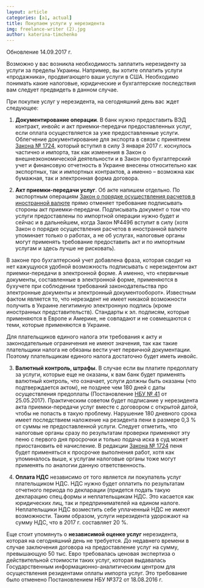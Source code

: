 ```yaml
---
layout: article
categories: [a1, actual]
title: Покупаем услуги у нерезидента 
img: freelance-writer (2).jpg
author: katerina-timchenko
---
```


Обновление 14.09.2017 г. 

Возможно у вас возникла необходимость заплатить нерезиденту за услуги за пределы Украины. Например, вы хотите оплатить услуги «продажника», продвигающего ваши услуги в США. Необходимо понимать какие налоговые, юридические и бухгалтерские последствия вам следует предвидеть в данном случае.

При покупке услуг у нерезидента, на сегодняшний день вас ждет следующее:
1.	**Документирование операции**. В банк нужно предоставить ВЭД контракт, инвойс и акт приемки-передачи предоставленных услуг, если оплата осуществляется за уже предоставленные услуги. Облегчение документирование для экспорта в связи с принятием [Закона № 1724](http://zakon5.rada.gov.ua/laws/show/1724-19), который вступил в силу 3 января 2017 г. коснулось частично и импорта, так как изменения в Закон о внешнеэкономической деятельности и в Закон про бухгалтерский учет и финансовую отчетность в Украине внесены относительно как экспортных, так и импортных контрактов, а именно – возможна как бумажная, так и электронная форма договора. 

2.	**Акт приемки-передачи услуг**. Об акте напишем отдельно. По экспортным операциям [Закон о порядке осуществления расчетов в иностранной валюте](http://zakon2.rada.gov.ua/laws/show/185/94-%D0%B2%D1%80) прямо отменяет требование подписывать стороны акт приемки-передачи. Подписывать документ о том что услуги предоставлены по импортной операции нужно будет и сейчас и в дальнейшем, когда Закон №4496 вступит в силу (хотя Закон о порядке осуществления расчетов в иностранной валюте упоминает только о работах, а не об услугах, налоговые органы могут применять требование предоставить акт и по импортным услугам и здесь лучше не рисковать). 

В законе про бухгалтерский учет добавлена фраза, которая сводит на нет кажущуюся удобной возможность подписывать с нерезидентом акт приемки-передачи в электронной форме. А именно, что «первичные документы, составленные в электронной форме, применяются в бухучете при соблюдении требований законодательства про электронные документы и электронный документооборот». Известным фактом является то, что нерезидент не имеет никакой возможности получить в Украине легитимную электронную подпись (кроме иностранных представительств). Стандарты к эл. подписям, которые применяются в Европе и Америке, не совпадают и не совмещаются с теми, которые применяются в Украине. 

Для плательщиков единого налога эти требования к акту и законодательные ограничения не имеют значения, так как такие плательщики налога не обязаны вести учет первичной документации. Поэтому плательщикам единого налога достаточно будет иметь инвойс.

3.	**Валютный контроль, штрафы**. В случае если вы платите предоплату за услуги, которые еще не оказаны, к вам банк будет применять валютный контроль, что означает, услуги должны быть оказаны (что подтверждается актом), не позднее чем 180 дней с даты осуществления предоплаты (Постановление [НБУ № 41](https://bank.gov.ua/document/download?docId=49232414) от 25.05.2017). Практическим советом будет подписание у нерезидента акта приемки-передачи услуг вместе с договором с открытой датой, чтобы не попасть в такую проблему. Нарушение 180 дневного срока имеет последствием наложение на резидента пени в размере 0,3 % от суммы не предоставленной услуги. Следует отметить, что налоговые органы сразу по результатам проверки применяют эту пеню с первого дня просрочки и только подача иска в суд может приостановить её начисление. В редакции  [Закона № 1724](http://zakon5.rada.gov.ua/laws/show/1724-19) пеня будет применяться к просрочке выполнения работ, хотя как упоминалось выше, к услугам налоговые органы тоже могут применять по аналогии данную ответственность.

4.	**Оплата НДС** независимо от того является ли покупатель услуг плательщиком НДС. НДС нужно будет оплатить по результатам отчетного периода по декларации (придется подать такую декларацию спец.формы и неплательщикам НДС. Это касается как юридических лиц, так и предпринимателей на едином налоге. Неплательщики НДС возместить себе уплаченный НДС не имеют возможности. Таким образом, услуги нерезидента удорожают на сумму НДС, что в 2017 г. составляет 20 %.

Еще стоит упомянуть о **независимой оценке услуг** нерезидента, которая на сегодняшний день не требуется. До недавнего времени в случае заключения договора на предоставление услуг на сумму, превышающую 50 тыс. Евро требовалась ценовая экспертиза о действительной стоимости таких услуг, которая выдавалась Государственным информационно-аналитическим центром для осуществления резидентами оплаты импорта услуг. Это требование было отменено Постановлением НБУ №372 от 18.08.2016 г. 

